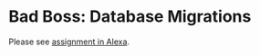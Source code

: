 # Bad Boss: Database Migrations

Please see [assignment in Alexa](https://alexa.bitmaker.co/assignments/2039/latest).


<!-- def up
  change_column :parts, :quantity, :decimal
end

def down
  change_column :parts, :quantity, :integer
end

change_table :locations do |t|
  t.remove :location, :surface_area, :distance_from_HQ, :boss_name, :employees
  t.string :city
  t.string :weather
end

change_table :locations do |t|
  t.remove :city, :weather
  t.string :location
  t.integer :surface_area
  t.integer :distance_from_HQ
  t.integer :employees
  t.string :boss_name -->
